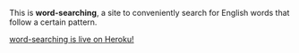 This is **word-searching**, a site to conveniently search for English words that follow a certain pattern.

[word-searching is live on Heroku!](https://word-searching.herokuapp.com/)